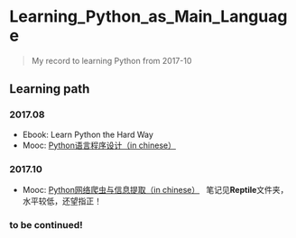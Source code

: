 # Learning_Python_as_Main_Language

> My record to learning Python from 2017-10

## Learning path

### 2017.08

- Ebook: Learn Python the Hard Way
- Mooc: [Python语言程序设计（in chinese）](http://www.icourse163.org/learn/BIT-268001)

### 2017.10

- Mooc: [Python网络爬虫与信息提取（in chinese）](http://www.icourse163.org/learn/BIT-1001870001)
 
笔记见**Reptile**文件夹，水平较低，还望指正！
 
### to be continued!
